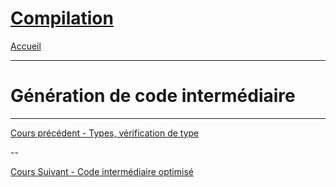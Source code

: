 # [Compilation](index.md)

[Accueil](/index.html)

____
# Génération de code intermédiaire
____
[Cours précédent - Types, vérification de type](compilation-4.md)

--

[Cours Suivant - Code intermédiaire optimisé](compilation-6.md)